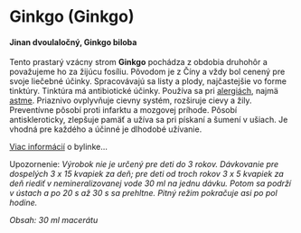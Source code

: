 Ginkgo (Ginkgo)
===============

#### Jinan dvoulaločný, Ginkgo biloba

Tento prastarý vzácny strom **Ginkgo** pochádza z obdobia druhohôr a považujeme
ho za žijúcu fosíliu. Pôvodom je z Číny a vždy bol cenený pre svoje liečebné
účinky. Spracovávajú sa listy a plody, najčastejšie vo forme tinktúry. Tinktúra
má antibiotické účinky. Používa sa pri
[alergiách](/sip/diagnozy/alergie), najmä
[astme](/sip/diagnozy/asthma). Priaznivo ovplyvňuje cievny
systém, rozširuje cievy a žily. Preventívne pôsobí proti infarktu a mozgovej
príhode. Pôsobí antiskleroticky, zlepšuje pamäť a užíva sa pri pískaní a šumení
v ušiach. Je vhodná pre každého a účinné je dlhodobé užívanie.

[Viac informácií](/sip/bylinky/ginkgo-dvojlalocne/) o bylinke…

Upozornenie: *Výrobok nie je určený pre deti do 3 rokov. Dávkovanie pre
dospelých 3 x 15 kvapiek za deň; pre deti od troch rokov 3 x 5 kvapiek za deň
riediť v nemineralizovanej vode 30 ml na jednu dávku. Potom sa podrží v ústach a
po 20 s až 30 s sa prehltne. Pitný režim pokračuje asi po pol hodine.*

*Obsah: 30 ml macerátu*

